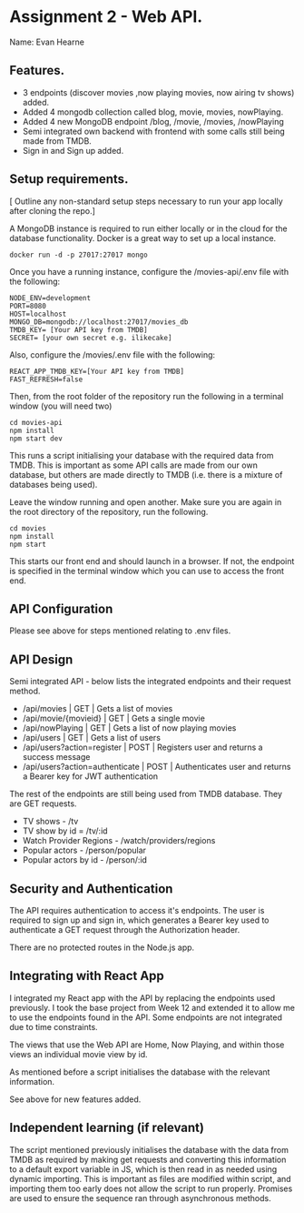 # Assignment 2 - Web API.

Name: Evan Hearne

## Features.

 + 3 endpoints (discover movies ,now playing movies, now airing tv shows) added.
 + Added 4 mongodb collection called blog, movie, movies, nowPlaying.
 + Added 4 new MongoDB endpoint /blog, /movie, /movies, /nowPlaying
 + Semi integrated own backend with frontend with some calls still being made from TMDB.
 + Sign in and Sign up added.

## Setup requirements.

[ Outline any non-standard setup steps necessary to run your app locally after cloning the repo.]

A MongoDB instance is required to run either locally or in the cloud for the database functionality. Docker is a great way to set up a local instance. 

```
docker run -d -p 27017:27017 mongo
```

Once you have a running instance, configure the /movies-api/.env file with the following:

```
NODE_ENV=development
PORT=8080
HOST=localhost
MONGO_DB=mongodb://localhost:27017/movies_db
TMDB_KEY= [Your API key from TMDB]
SECRET= [your own secret e.g. ilikecake]
```

Also, configure the /movies/.env file with the following:

```
REACT_APP_TMDB_KEY=[Your API key from TMDB]
FAST_REFRESH=false
```

Then, from the root folder of the repository run the following in a terminal window (you will need two)

```
cd movies-api
npm install
npm start dev
```

This runs a script initialising your database with the required data from TMDB. This is important as some API calls are made from our own database, but others are made directly to TMDB (i.e. there is a mixture of databases being used). 

Leave the window running and open another. Make sure you are again in the root directory of the repository, run the following.

```
cd movies
npm install
npm start
```

This starts our front end and should launch in a browser. If not, the endpoint is specified in the terminal window which you can use to access the front end.

## API Configuration

Please see above for steps mentioned relating to .env files.

## API Design

Semi integrated API - below lists the integrated endpoints and their request method.

- /api/movies | GET | Gets a list of movies 
- /api/movie/{movieid} | GET | Gets a single movie 
- /api/nowPlaying | GET | Gets a list of now playing movies
- /api/users | GET | Gets a list of users
- /api/users?action=register | POST | Registers user and returns a success message
- /api/users?action=authenticate | POST | Authenticates user and returns a Bearer key for JWT authentication

The rest of the endpoints are still being used from TMDB database. They are GET requests.

- TV shows - /tv
- TV show by id = /tv/:id
- Watch Provider Regions - /watch/providers/regions
- Popular actors - /person/popular
- Popular actors by id - /person/:id

## Security and Authentication

The API requires authentication to access it's endpoints. The user is required to sign up and sign in, which generates a Bearer key used to authenticate a GET request through the Authorization header. 

There are no protected routes in the Node.js app.

## Integrating with React App

I integrated my React app with the API by replacing the endpoints used previously. I took the base project from Week 12 and extended it to allow me to use the endpoints found in the API. Some endpoints are not integrated due to time constraints.

The views that use the Web API are Home, Now Playing, and within those views an individual movie view by id. 

As mentioned before a script initialises the database with the relevant information. 

See above for new features added.

## Independent learning (if relevant)

The script mentioned previously initialises the database with the data from TMDB as required by making get requests and converting this information to a default export variable in JS, which is then read in as needed using dynamic importing. This is important as files are modified within script, and importing them too early does not allow the script to run properly. Promises are used to ensure the sequence ran through asynchronous methods.  